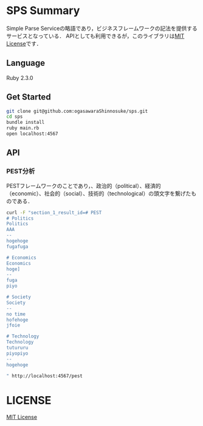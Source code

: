 # SPS Summary
Simple Parse Serviceの略語であり，ビジネスフレームワークの記法を提供するサービスとなっている．
APIとしても利用できるが，このライブラリは[MIT License](https://github.com/ogasawaraShinnosuke/sps/blob/master/LICENSE)です．

## Language
Ruby 2.3.0

## Get Started

``` sh
git clone git@github.com:ogasawaraShinnosuke/sps.git
cd sps
bundle install
ruby main.rb
open localhost:4567
```

## API
### PEST分析
PESTフレームワークのことであり，、政治的（political）、経済的（economic）、社会的（social）、技術的（technological）の頭文字を繋げたものである．

``` sh
curl -F "section_1_result_id=# PEST
# Politics
Politics
AAA
--
hogehoge
fugafuga

# Economics
Economics
hoge]
--
fuga
piyo

# Society
Society
--
no time
hofehoge
jfoie

# Technology
Technology
tutururu
piyopiyo
--
hogehoge

" http://localhost:4567/pest
```

# LICENSE
[MIT License](https://github.com/ogasawaraShinnosuke/sps/blob/master/LICENSE)
